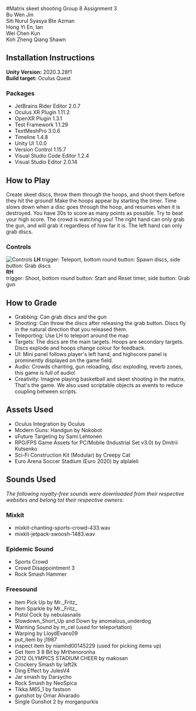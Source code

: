 #Matrix skeet shooting
Group 8 Assignment 3  
Bu Wen Jin  
Siti Nurul Syasya Bte Azman  
Hong Yi En, Ian  
Wei Chen Kun  
Koh Zheng Qiang Shawn  

## Installation Instructions
**Unity Version:** 2020.3.28f1  
**Build target:** Oculus Quest

### Packages
- JetBrains Rider Editor 2.0.7
- Oculus XR Plugin 1.11.2
- OpenXR Plugin 1.3.1
- Test Framework 1.1.29
- TextMeshPro 3.0.6
- Timeline 1.4.8
- Unity UI 1.0.0
- Version Control 1.15.7
- Visual Studio Code Editor 1.2.4
- Visual Studio Editor 2.0.14

## How to Play
Create skeet discs, throw them through the hoops, and shoot them before they hit the ground! 
Make the hoops appear by starting the timer. Time slows down when a disc goes through the hoop, and resumes when it is destroyed.
You have 30s to score as many points as possible. Try to beat your high score. The crowd is watching you!
The right hand can only grab the gun, and will grab it regardless of how far it is.
The left hand can only grab discs.

### Controls
![Controls](Controls.png)
**LH**
trigger: Teleport, bottom round button: Spawn discs, side button: Grab discs  
**RH**  
trigger: Shoot, bottom round button: Start and Reset timer, side button: Grab gun 

## How to Grade
- Grabbing: Can grab discs and the gun
- Shooting: Can throw the discs after releasing the grab button. Discs fly in the natural direction that you released them.
- Teleporting: Use LH to teleport around the map
- Targets: The discs are the main targets. Hoops are secondary targets. Discs explode and hoops change colour for feedback.
- UI: Mini panel follows player's left hand, and highscore panel is prominently displayed on the game field.
- Audio: Crowds chanting, gun reloading, disc exploding, reverb zones, this game is full of audio!
- Creativity: Imagine playing basketball and skeet shooting in the matrix. That's the game. We also used scriptable objects as events to reduce coupling between scripts.

## Assets Used
- Oculus Integration by Oculus
- Modern Guns: Handgun by Nokobot
- sFuture Targeting by Sami Lehtonen
- RPG/FPS Game Assets for PC/Mobile (Industrial Set v3.0) by Dmitrii Kutsenko
- Sci-Fi Construction Kit (Modular) by Creepy Cat
- Euro Arena Soccer Stadium (Euro 2020) by alplaleli


## Sounds Used
_The following royalty-free sounds were downloaded from their respective websites and belong tot their respective owners:_
### Mixkit
- mixkit-chanting-sports-crowd-433.wav
- mixkit-jetpack-swoosh-1483.wav

### Epidemic Sound
- Sports Crowd
- Crowd Disappointment 3
- Rock Smash Hammer

### Freesound
- Item Pick Up by Mr.\_Fritz\_
- Item Sparkle by Mr.\_Fritz\_
- Pistol Cock by nebulasnails
- Slowdown\_Short\_Up and Down by anomalous\_underdog
- Warning Sound by m\_cel (used for teleportation)
- Warping by LloydEvans09
- put\_item by j1987
- inspect item by niamhd00145229 (used for picking items up)
- Get Item 3 8 Bit by Mrthenoronha
- 2012 OLYMPICS STADIUM CHEER by makosan
- Crockery Smash by laft2k
- Ding Effect by JulesV4
- Jar smash by Darsycho
- Rock Smash by NeoSpica
- Tikka M65\_1 by fastson
- gunshot by Omar Alvarado
- Single Gunshot 2 by morganpurkis
 
